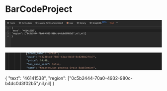 # BarCodeProject

![Тестовое тело POST запроса для наглядности ](https://github.com/PihtaFrazera/BarCodeProject/blob/master/post.jpg)

![Тестовое тело Get ответа для наглядности](https://github.com/PihtaFrazera/BarCodeProject/blob/master/get.jpg)

{
"text": "46141538",
"region": ["0c5b2444-70a0-4932-980c-b4dc0d3f02b5",nil,nil]
}
